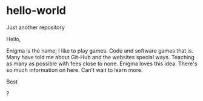 # hello-world
Just another repository

Hello,

Enigma is the name; I like to play games. Code and software games that is. Many have told me about Git-Hub and the websites special ways. Teaching as many as possible with fees close to none. Enigma loves this idea. There's so much information on here. Can't wait to learn more. 

Best

?
